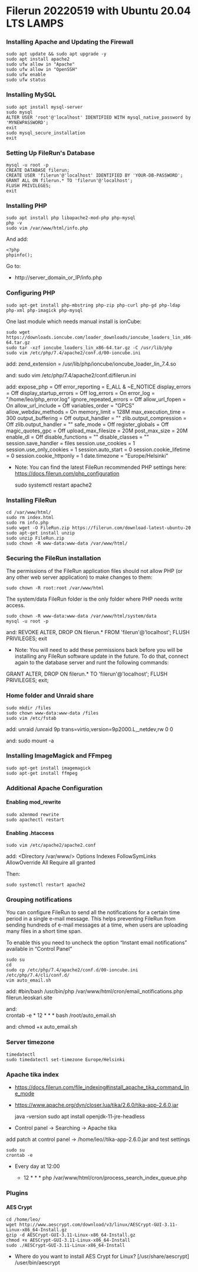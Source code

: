 # Filerun 20220519 with Ubuntu 20.04 LTS LAMPS
### Installing Apache and Updating the Firewall

    sudo apt update && sudo apt upgrade -y
    sudo apt install apache2
    sudo ufw allow in "Apache"
    sudo ufw allow in "OpenSSH"
    sudo ufw enable
    sudo ufw status

### Installing MySQL

    sudo apt install mysql-server
    sudo mysql
    ALTER USER 'root'@'localhost' IDENTIFIED WITH mysql_native_password by 'MYNEWPASSWORD';
    exit
    sudo mysql_secure_installation
    exit

### Setting Up FileRun's Database

    mysql -u root -p
    CREATE DATABASE filerun;
    CREATE USER 'filerun'@'localhost' IDENTIFIED BY 'YOUR-DB-PASSWORD';
    GRANT ALL ON filerun.* TO 'filerun'@'localhost';
    FLUSH PRIVILEGES;
    exit

### Installing PHP

    sudo apt install php libapache2-mod-php php-mysql
    php -v
    sudo vim /var/www/html/info.php
    
And add:  
    
    <?php
    phpinfo();
 
Go to:
- http://server_domain_or_IP/info.php

### Configuring PHP

    sudo apt-get install php-mbstring php-zip php-curl php-gd php-ldap php-xml php-imagick php-mysql

One last module which needs manual install is ionCube:

    sudo wget https://downloads.ioncube.com/loader_downloads/ioncube_loaders_lin_x86-64.tar.gz
    sudo tar -xzf ioncube_loaders_lin_x86-64.tar.gz -C /usr/lib/php
    sudo vim /etc/php/7.4/apache2/conf.d/00-ioncube.ini

add:
    zend_extension = /usr/lib/php/ioncube/ioncube_loader_lin_7.4.so

and: 
    sudo vim /etc/php/7.4/apache2/conf.d/filerun.ini

add: 
    expose_php              = Off
    error_reporting         = E_ALL & ~E_NOTICE
    display_errors          = Off
    display_startup_errors  = Off
    log_errors              = On
    error_log               = "/home/leo/php_error.log"
    ignore_repeated_errors  = Off
    allow_url_fopen         = On
    allow_url_include       = Off
    variables_order         = "GPCS"
    allow_webdav_methods    = On
    memory_limit            = 128M
    max_execution_time      = 300
    output_buffering        = Off
    output_handler          = ""
    zlib.output_compression = Off
    zlib.output_handler     = ""
    safe_mode               = Off
    register_globals        = Off
    magic_quotes_gpc        = Off
    upload_max_filesize     = 20M
    post_max_size           = 20M
    enable_dl               = Off
    disable_functions       = ""
    disable_classes         = ""
    session.save_handler     = files
    session.use_cookies      = 1
    session.use_only_cookies = 1
    session.auto_start       = 0
    session.cookie_lifetime  = 0
    session.cookie_httponly  = 1
    date.timezone            = "Europe/Helsinki"

 - Note: You can find the latest FileRun recommended PHP settings here: https://docs.filerun.com/php_configuration

    sudo systemctl restart apache2

### Installing FileRun

    cd /var/www/html/
    sudo rm index.html
    sudo rm info.php
    sudo wget -O FileRun.zip https://filerun.com/download-latest-ubuntu-20
    sudo apt-get install unzip
    sudo unzip FileRun.zip
    sudo chown -R www-data:www-data /var/www/html/

### Securing the FileRun installation

The permissions of the FileRun application files should not allow PHP (or any other web server application) to make changes to them:

    sudo chown -R root:root /var/www/html

The system/data FileRun folder is the only folder where PHP needs write access.

    sudo chown -R www-data:www-data /var/www/html/system/data
    mysql -u root -p

 and:
    REVOKE ALTER, DROP ON filerun.* FROM 'filerun'@'localhost';
    FLUSH PRIVILEGES;
    exit

- Note: You will need to add these permissions back before you will be installing any FileRun software update in the future. To do that, connect again to the database server and runt the following commands:

GRANT  ALTER, DROP ON filerun.* TO 'filerun'@'localhost';
FLUSH PRIVILEGES;
exit;

### Home folder and Unraid share

    sudo mkdir /files
    sudo chown www-data:www-data /files
    sudo vim /etc/fstab

add:
    unraid        /unraid            9p         trans=virtio,version=9p2000.L,_netdev,rw 0 0

and:
    sudo mount -a

### Installing ImageMagick and FFmpeg

    sudo apt-get install imagemagick
    sudo apt-get install ffmpeg

### Additional Apache Configuration
#### Enabling mod_rewrite

    sudo a2enmod rewrite
    sudo apachectl restart

#### Enabling .htaccess

    sudo vim /etc/apache2/apache2.conf

 add:
    <Directory /var/www/>
            Options Indexes FollowSymLinks
            AllowOverride All
            Require all granted
    </Directory>

Then:

    sudo systemctl restart apache2

### Grouping notifications

You can configure FileRun to send all the notifications for a certain time period in a single e-mail message. This helps preventing FileRun from sending hundreds of e-mail messages at a time, when users are uploading many files in a short time span.

To enable this you need to uncheck the option “Instant email notifications” available in “Control Panel”

    sudo su
    cd
    sudo cp /etc/php/7.4/apache2/conf.d/00-ioncube.ini /etc/php/7.4/cli/conf.d/
    vim auto_email.sh

 add:
    #bin/bash
    /usr/bin/php /var/www/html/cron/email_notifications.php filerun.leoskari.site

and:  
    crontab -e
    * 12 * * * bash /root/auto_email.sh

and:
    chmod +x auto_email.sh

### Server timezone

    timedatectl
    sudo timedatectl set-timezone Europe/Helsinki
 
### Apache tika index

- https://docs.filerun.com/file_indexing#install_apache_tika_command_line_mode

- https://www.apache.org/dyn/closer.lua/tika/2.6.0/tika-app-2.6.0.jar
    
    java -version
    sudo apt install openjdk-11-jre-headless
 
 - Control panel → Searching → Apache tika

add patch at control panel -> /home/leo//tika-app-2.6.0.jar
and test settings

    sudo su
    crontab -e
    
- Every day at 12:00

    * 12 * * * php /var/www/html/cron/process_search_index_queue.php

### Plugins
#### AES Crypt

    cd /home/leo/
    wget http://www.aescrypt.com/download/v3/linux/AESCrypt-GUI-3.11-Linux-x86_64-Install.gz
    gzip -d AESCrypt-GUI-3.11-Linux-x86_64-Install.gz
    chmod +x AESCrypt-GUI-3.11-Linux-x86_64-Install
    sudo ./AESCrypt-GUI-3.11-Linux-x86_64-Install

- Where do you want to install AES Crypt for Linux? [/usr/share/aescrypt] /user/bin/aescrypt
